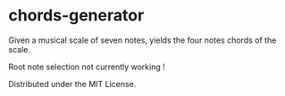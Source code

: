 # chords-generator

Given a musical scale of seven notes, yields the four notes chords of the scale.

Root note selection not currently working !

Distributed under the MIT License.
